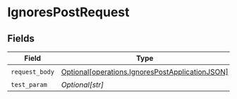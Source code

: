# IgnoresPostRequest


## Fields

| Field                                                                                                        | Type                                                                                                         | Required                                                                                                     | Description                                                                                                  |
| ------------------------------------------------------------------------------------------------------------ | ------------------------------------------------------------------------------------------------------------ | ------------------------------------------------------------------------------------------------------------ | ------------------------------------------------------------------------------------------------------------ |
| `request_body`                                                                                               | [Optional[operations.IgnoresPostApplicationJSON]](undefined/models/operations/ignorespostapplicationjson.md) | :heavy_check_mark:                                                                                           | N/A                                                                                                          |
| `test_param`                                                                                                 | *Optional[str]*                                                                                              | :heavy_minus_sign:                                                                                           | N/A                                                                                                          |